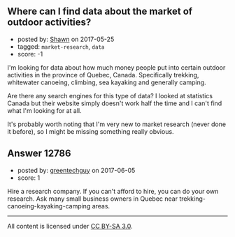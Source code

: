 ## Where can I find data about the market of outdoor activities?

- posted by: [Shawn](https://stackexchange.com/users/52837/shawn) on 2017-05-25
- tagged: `market-research`, `data`
- score: -1

I'm looking for data about how much money people put into certain outdoor activities in the province of Quebec, Canada. Specifically trekking, whitewater canoeing, climbing, sea kayaking and generally camping.

Are there any search engines for this type of data? I looked at statistics Canada but their website simply doesn't work half the time and I can't find what I'm looking for at all.

It's probably worth noting that I'm very new to market research (never done it before), so I might be missing something really obvious.


## Answer 12786

- posted by: [greentechguy](https://stackexchange.com/users/5689178/greentechguy) on 2017-06-05
- score: 1

Hire a research company. If you can't afford to hire, you can do your own research. Ask many small business owners in Quebec near trekking-canoeing-kayaking-camping areas.



---

All content is licensed under [CC BY-SA 3.0](https://creativecommons.org/licenses/by-sa/3.0/).
